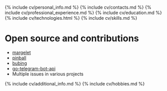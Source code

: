 {% include cv/personal_info.md %}
{% include cv/contacts.md %}
{% include cv/professional_experience.md %}
{% include cv/education.md %}
{% include cv/technologies.html %}
{% include cv/skills.md %}

# Open source and contributions
* [margelet](https://github.com/zhulik/margelet)
* [pinball](https://github.com/zhulik/pinball)
* [bubing](https://github.com/zhulik/bubing)
* [go-telegram-bot-api](https://github.com/go-telegram-bot-api/telegram-bot-api)
* Multiple issues in various projects

{% include cv/additional_info.md %}
{% include cv/hobbies.md %}
